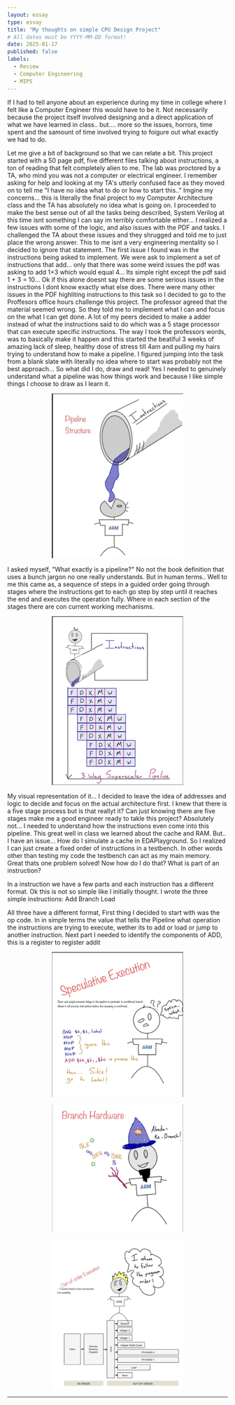 ```yaml
---
layout: essay
type: essay
title: "My thoughts on simple CPU Design Project"
# All dates must be YYYY-MM-DD format!
date: 2025-01-17
published: false
labels:
  - Review
  - Computer Engineering
  - MIPS
---
```


If I had to tell anyone about an experience during my time in college where I felt like a Computer Engineer this would have to be it.
Not necessarily because the project itself involved designing and a direct application of what we have learned in class..
but.... more so the issues, horrors, time spent and the samount of time involved trying to foigure out what exactly we had to do.

Let me give a bit of background so that we can relate a bit.
This project started with a 50 page pdf, five different files talking about instructions, a ton of reading that felt completely alien to me.
The lab was proctored by a TA, who mind you was not a computer or electrical engineer.
I remember asking for help and looking at my TA's utterly confused face as they moved on to tell me
"I have no idea what to do or how to start this.."
Imgine my concerns... this is literally the final project to my Computer Architecture class and the TA has absolutely no idea what is going on.
I proceeded to make the best sense out of all the tasks being described, System Verilog at this time isnt something I can say im terribly comfortable either...
I realized a few issues with some of the logic, and also issues with the PDF and tasks. I challenged the TA about these issues and they shrugged and told me to just place the wrong answer.
This to me isnt a very engineering mentality so I decided to ignore that statement.
The first issue I found was in the instructions being asked to implement.
We were ask to implement a set of instructions that add... only that there was some weird issues
the pdf was asking to add 1+3 which would equal 4...
Its simple right except the pdf said 1 + 3 = 10...
Ok if this alone doesnt say there are some serious issues in the instructions I dont know exactly what else does.
There were many other issues in the PDF highliting instructions to this task so I decided to go to the Proffesors office hours challenge this project.
The professor agreed that the material seemed wrong. So they told me to implement what I can and focus on the what I can get done.
A lot of my peers decided to make a adder instead of what the instructions said to do which was a 5 stage processor that can execute specific instructions.
The way I took the professors words, was to basically make it happen and this started the beatiful 3 weeks of amazing lack of sleep, healthy dose of stress till 4am and pulling my hairs trying to understand how to make a pipeline.
I figured jumping into the task from a blank slate with literally no idea where to start was probably not the best approach...
So what did I do, draw and read! Yes I needed to genuinely understand what a pipeline was how things work and because I like simple things I choose to draw as I learn it.

<p align="center">
    <img width="300px" src="../img/PipeLine.png">
</p>

I asked myself, "What exactly is a pipeline?"
No not the book definition that uses a bunch jargon no one really understands. But in human terms..
Well to me this came as, a sequence of steps in a guided order going through stages where the instructions get to each go step by step until it reaches the end and executes the operation fully.
Where in each section of the stages there are con current working mechanisms.

<p align="center">
    <img width="300px" src="../img/In_Pipe.png">
</p>

My visual representation of it...
I decided to leave the idea of addresses and logic to decide and focus on the actual architecture first.
I knew that there is a five stage process but is that reallyt it?
Can just knowing there are five stages make me a good engineer ready to takle this project?
Absolutely not...
I needed to understand how the instructions even come into this pipeline.
This great well in class we learned about the cache and RAM. But.. I have an issue...
How do I simulate a cache in EDAPlayground. So I realized I can just create a fixed order of instructions in a testbench.
In other words other than testing my code the testbench can act as my main memory. Great thats one problem solved!
Now how do I do that? What is part of an instruction?

In a instruction we have a few parts and each instruction has a different format.
Ok this is not so simple like I initially thought.
I wrote the three simple instructions:
Add
Branch
Load

All three have a different format, First thing I decided to start with was the op code. In in simple terms the value that tells the Pipeline what operation the instructions are trying to execute, wether its to add or load or jump to another instruction.
Next part I needed to identify the components of ADD, this is a register to register addit

<p align="center">
    <img width="300px" src="../img/Spec_Ex.png">
</p>

<p align="center">
    <img width="300px" src="../img/Brach.png">
</p>

<p align="center">
    <img width="300px" src="../img/Ex_or.png">
</p>

---
